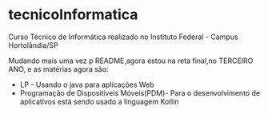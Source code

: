 # tecnicoInformatica
Curso Técnico de Informática realizado no Instituto Federal - Campus Hortolândia/SP 
<p>Mudando mais uma vez p README,agora estou na reta final,no TERCEIRO ANO, e as matérias agora são:</p>
<ul>
<li>LP - Usando o java para aplicações Web</li>
<li>Programação de Dispositiveis Móveis(PDM)- Para o desenvolvimento de aplicativos está sendo usado a linguagem Kotlin</li>
</ul>

